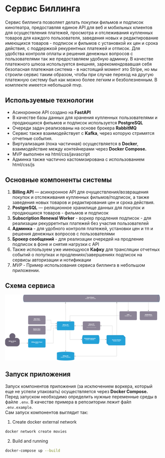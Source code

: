 # Сервис Биллинга  

Сервис биллинга позволяет делать покупки фильмов и подписок кинотеатра, предоставляя единое API для веб и мобильных клиентов для осуществления платежей, просмотра и отслеживания купленных товаров для каждого пользователя, заведения новых и редактирование имеющихся товаров - подписок и фильмов с установкой их цен и срока действия, с поддержкой рекурентных платежей и отписок. Для удобства контроля оплаты и решения денежных вопросов с пользователями так же предоставляем удобную админку. В качестве платежного шлюза используется внешняя, зарекомендовавшая себя безопасная платежная система - в настоящий момент это Stripe, но мы строили сервис таким образом, чтобы при случае переход на другую платежную систему был как можно более легким и безболезненным. В комплекте имеется небольшой mvp. 


## Используемые технологии

- Асинхронное API создано на **FastAPI**
- В качестве базы данных для хранения купленных пользователями и продающихся фильмов и подписок используется **PostgreSQL**
- Очереди задач реализованы на основе брокера **RabbitMQ**
- Сервис также взаимодействует с **Kafka**, через которую стримятся отчетные события.
- Виртуализация (пока частичная) осуществляется в **Docker**, взаимодействие между контейнерами через **Docker Compose.**
- MVP выполнен на html/css/javascript
- Админка также частично кастомизирована с использованием html/css/js

## Основные компоненты системы

1. **Billing API** — асинхронное API для очуществления/возвращения покупок и отслеживания купленных фильмов/подписок, а также заведения новых товаров и редактирования цен и срока действия.
2. **PostgreSQL** — реляционное хранилище данных для покупок и продающихся товаров - фильмов и подписок
3. **Subscription Renewal Worker** - воркер продления подписок - для реализации рекурретнтых платежей без участия пользователей
4. **Админка** - для удобного контроля платежей, установки цен и тп и решения денежных вопросов с пользователями
5. **Брокер сообщений** - для реализации очередей на продление подписок в фоне и снятия нагрузки с API
6. Также используем уже имеющуюся **Кафку** для трансляции отчетных событий о попупках и продлениях/завершениях подписок на сервисы авторизации и нотификации
7. *MVP* - Пример использования сервиса биллинга в небольшом приложении.

## Схема сервиса

![notifications](/architecture/c4_billing.png)

## Запуск приложения

Запуск компонентов приложения (за исключением воркера, который еще не успели упаковать) осуществляется через **Docker Compose.** 
Перед запуском необходимо определить нужные переменные среды в файле `.env`. В качестве примера в репозитории лежит файл `.env.example`.  
Cам запуск компонентов выглядит так: 
  1. Create docker external network
```bash
docker network create movies
```

  2. Build and running
```bash
docker-compose up --build
```